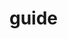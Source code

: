 # guide

<demo></demo>

<script setup>
  import demo from '../packages/components/dialog-confirm/demo/demo.vue'
</script>

